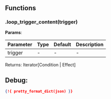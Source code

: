 # 

## Functions


### .loop_trigger_content(trigger)



**Params**:

| Parameter | Type | Default | Description |
| --------- | ---- | ------- | ----------- |
| trigger | - | - | - |

Returns: Iterator[Condition | Effect]


 
## Debug:
```json
{!{ pretty_format_dict(json) }}
```